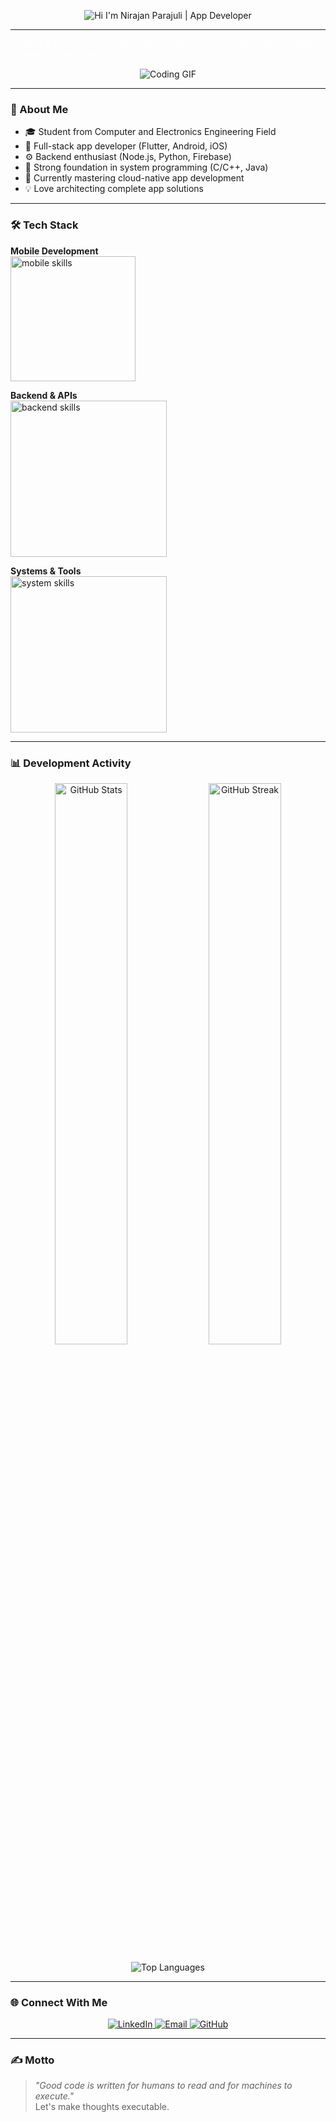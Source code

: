 <p align="center">
  <img src="https://readme-typing-svg.demolab.com?font=Fira+Code&weight=600&size=26&duration=3000&pause=1000&color=FFFFFF&center=true&width=435&lines=Hi+I'm+Nirajan+Parajuli;App+Developer" alt="Hi I'm Nirajan Parajuli | App Developer" />
</p>

---

<p style="color: white;">
Hi there 👋  
I'm Nirajan Parajuli, a passionate developer specializing in mobile applications and their backend systems.  
</p>

<p align="center">
  <img src="https://camo.githubusercontent.com/3e4ba60aaf08d8e8b8b91661ac3c263e3b0bb8ded371128dc3fe9b84b5464e42/68747470733a2f2f6d656469612e74656e6f722e636f6d2f726550446644574f33586f41414141642f6861636b696e672e676966" alt="Coding GIF" />
</p>

---

### 🚀 About Me

- 🎓 Student from Computer and Electronics Engineering Field
- 📱 Full-stack app developer (Flutter, Android, iOS)
- ⚙️ Backend enthusiast (Node.js, Python, Firebase)
- 🧠 Strong foundation in system programming (C/C++, Java)
- 🌱 Currently mastering cloud-native app development
- 💡 Love architecting complete app solutions

---

### 🛠️ Tech Stack

**Mobile Development**  
<img src="https://skillicons.dev/icons?i=flutter,dart,kotlin,swift,java" width="200" alt="mobile skills" />  

**Backend & APIs**  
<img src="https://skillicons.dev/icons?i=nodejs,python,firebase,mongodb,mysql,postman" width="250" alt="backend skills" />  

**Systems & Tools**  
<img src="https://skillicons.dev/icons?i=c,cpp,git,github,vscode,xcode,figma,linux" width="250" alt="system skills" />  

---

### 📊 Development Activity

<p align="center">
  <img src="https://github-readme-stats.vercel.app/api?username=nirajanp&show_icons=true&theme=github_dark&hide_border=true" alt="GitHub Stats" width="48%" />
  <img src="https://github-readme-streak-stats.herokuapp.com/?user=nirajanp&theme=github-dark&hide_border=true" alt="GitHub Streak" width="48%" />
</p>

<p align="center">
  <img src="https://github-readme-stats.vercel.app/api/top-langs/?username=nirajanp&layout=compact&theme=github_dark&hide_border=true&langs_count=6" alt="Top Languages" />
</p>

---

### 🌐 Connect With Me

<p align="center">
  <a href="https://www.linkedin.com/in/nirajan-parajuli-392408363" target="_blank">
    <img src="https://img.shields.io/badge/-LinkedIn-0077B5?style=for-the-badge&logo=linkedin&logoColor=white" alt="LinkedIn" />
  </a>
  <a href="mailto:nirajan.3.1415@gmail.com" target="_blank">
    <img src="https://img.shields.io/badge/-Gmail-D14836?style=for-the-badge&logo=gmail&logoColor=white" alt="Email" />
  </a>
  <a href="https://github.com/nirajanp" target="_blank">
    <img src="https://img.shields.io/badge/-GitHub-181717?style=for-the-badge&logo=github&logoColor=white" alt="GitHub" />
  </a>
</p>

---

### ✍️ Motto

> _"Good code is written for humans to read and for machines to execute."_  
> Let's make thoughts executable.
